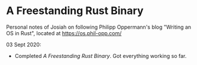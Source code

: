 # A Freestanding Rust Binary
Personal notes of Josiah on following Philipp Oppermann's blog "Writing an OS in Rust", located at https://os.phil-opp.com/

03 Sept 2020:
- Completed *A Freestanding Rust Binary*. Got everything working so far.
